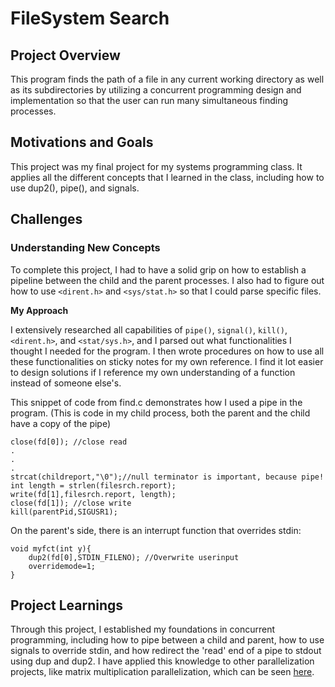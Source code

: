 # FileSystem Search

## Project Overview

This program finds the path of a file in any current working directory as well as its subdirectories by utilizing a concurrent programming design and implementation so that the user can run many simultaneous finding processes. 

## Motivations and Goals

This project was my final project for my systems programming class. It applies all the different concepts that I learned in the class, including how to use dup2(), pipe(), and signals. 

## Challenges

### Understanding New Concepts
To complete this project, I had to have a solid grip on how to establish a pipeline between the child and the parent processes. I also had to figure out how to use `<dirent.h>` and `<sys/stat.h>` so that I could parse specific files.

**My Approach**

I extensively researched all capabilities of `pipe()`, `signal()`, `kill()`, `<dirent.h>`, and `<stat/sys.h>`, and I parsed out what functionalities I thought I needed for the program. I then wrote procedures on how to use all these functionalities on sticky notes for my own reference. I find it lot easier to design solutions if I reference my own understanding of a function instead of someone else's.

This snippet of code from find.c demonstrates how I used a pipe in the program. (This is code in my child process, both the parent and the child have a copy of the pipe)

```
close(fd[0]); //close read
.
.
.
strcat(childreport,"\0");//null terminator is important, because pipe!
int length = strlen(filesrch.report);
write(fd[1],filesrch.report, length);
close(fd[1]); //close write
kill(parentPid,SIGUSR1);
```

On the parent's side, there is an interrupt function that overrides stdin:

```
void myfct(int y){
    dup2(fd[0],STDIN_FILENO); //Overwrite userinput
    overridemode=1;
}
```

## Project Learnings
Through this project, I established my foundations in concurrent programming, including how to pipe between a child and parent, how to use signals to override stdin, and how redirect the 'read' end of a pipe to stdout using dup and dup2. I have applied this knowledge to other parallelization projects, like matrix multiplication parallelization, which can be seen [here](https://github.com/krishnakalakkad/parallel_matrix_multiplication).



